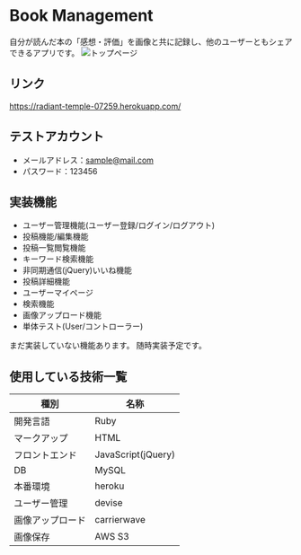 # Book Management

自分が読んだ本の「感想・評価」を画像と共に記録し、他のユーザーともシェアできるアプリです。
![トップページ](https://user-images.githubusercontent.com/59188083/75506838-9695a980-5a22-11ea-953e-4190464b4404.jpg)

## リンク

https://radiant-temple-07259.herokuapp.com/

## テストアカウント

- メールアドレス：sample@mail.com
- パスワード：123456

## 実装機能

- ユーザー管理機能(ユーザー登録/ログイン/ログアウト)
- 投稿機能/編集機能
- 投稿一覧閲覧機能
- キーワード検索機能
- 非同期通信(jQuery)いいね機能
- 投稿詳細機能
- ユーザーマイページ
- 検索機能
- 画像アップロード機能
- 単体テスト(User/コントローラー)

まだ実装していない機能あります。
随時実装予定です。

## 使用している技術一覧

|種別|名称|
|------|----|
|開発言語|Ruby|
|マークアップ|HTML|
|フロントエンド|JavaScript(jQuery)|
|DB|MySQL|
|本番環境|heroku|
|ユーザー管理|devise|
|画像アップロード|carrierwave|
|画像保存|AWS S3|
